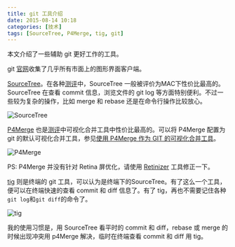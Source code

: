 ```yaml
---
title: git 工具介绍
date: 2015-08-14 10:18
categories: [技术]
tags: [SourceTree, P4Merge, tig, git]
---
```


本文介绍了一些辅助 git 更好工作的工具。

git [官网](https://git-scm.com/download/gui/linux)收集了几乎所有市面上的图形界面客户端。

[SourceTree](https://www.sourcetreeapp.com/)。在各种[测评](http://www.slant.co/topics/465/~what-are-the-best-git-clients-for-mac-os-x)中，SourceTree 一般被评价为MAC下性价比最高的。SourceTree 在查看 commit 信息，浏览文件的 git log 等方面特别便利。不过一些较为复杂的操作，比如 merge 和 rebase 还是在命令行操作比较放心。

![SourceTree](https://www.sourcetreeapp.com/images/sourcetree-hero-mac-log@2x.png "SourceTree")

[P4Merge](http://www.perforce.com/product/components/perforce-visual-merge-and-diff-tools) 也是[测评](http://www.slant.co/topics/48/~what-are-the-best-visual-merge-tools-for-git)中可视化合并工具中性价比最高的。可以将 P4Merge 配置为 git 的默认可视化合并工具，参见[使用 P4Merge 作为 GIT 的可视化合并工具](http://wulfric.me/2015/01/git-merge-with-p4merge/)。

![P4Merge](http://www.perforce.com/sites/default/files/p4merge_three_pane_1.jpg)

PS: P4Merge 并没有针对 Retina 屏优化，请使用 [Retinizer](http://retinizer.mikelpr.com/) 工具修正一下。

[tig](https://github.com/jonas/tig) 则是终端的 git 工具，可以认为是终端下的SourceTree。有了这么一个工具，便可以在终端快速的查看 commit 和 diff 信息了。有了 tig，再也不需要记住各种`git log`和`git diff`的命令了。

![tig](http://wulfric.qiniudn.com/tig.png "tig")

我的使用习惯是，用 SourceTree 看平时的 commit 和 diff，rebase 或 merge 的时候出现冲突用 p4Merge 解决，临时在终端查看 commit 和 diff 用 tig。